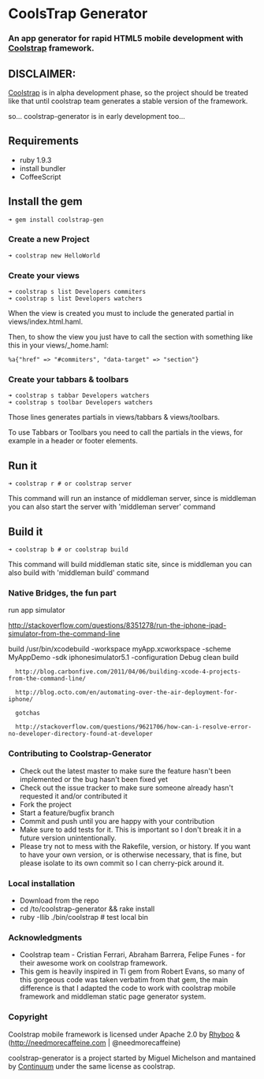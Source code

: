 # CoolsTrap Generator

### An app generator for rapid HTML5 mobile development with [Coolstrap](https://github.com/rhyboo/coolstrap) framework.

## DISCLAIMER:
  
  [Coolstrap](https://github.com/rhyboo/coolstrap) is in alpha development phase, so the project should be treated like that until coolstrap team generates a stable version of the framework.
  
  so... coolstrap-generator is in early development too...
  
  
## Requirements

* ruby 1.9.3
* install bundler
* CoffeeScript

## Install the gem

    ➜ gem install coolstrap-gen

### Create a new Project

    ➜ coolstrap new HelloWorld

### Create your views

    ➜ coolstrap s list Developers commiters
    ➜ coolstrap s list Developers watchers
    
  When the view is created you must to include the generated partial in views/index.html.haml.
   
  Then, to show the view you just have to call the section with something like this in your views/_home.haml:
  
    %a{"href" => "#commiters", "data-target" => "section"}
  

### Create your tabbars & toolbars

    ➜ coolstrap s tabbar Developers watchers
    ➜ coolstrap s toolbar Developers watchers
    
  Those lines generates partials in views/tabbars & views/toolbars.
  
  To use Tabbars or Toolbars you need to call the partials in the views, for example in a header or footer elements.  
  
## Run it 

    ➜ coolstrap r # or coolstrap server
    
  This command will run an instance of middleman server, since is middleman you can also start the server with 'middleman server' command

## Build it

    ➜ coolstrap b # or coolstrap build
    
  This command will build middleman static site, since is middleman you can also build with 'middleman build' command
  
### Native Bridges, the fun part

 run app simulator 
 
 http://stackoverflow.com/questions/8351278/run-the-iphone-ipad-simulator-from-the-command-line

build
      /usr/bin/xcodebuild -workspace myApp.xcworkspace -scheme MyAppDemo -sdk iphonesimulator5.1 -configuration Debug clean build
       
      http://blog.carbonfive.com/2011/04/06/building-xcode-4-projects-from-the-command-line/

      http://blog.octo.com/en/automating-over-the-air-deployment-for-iphone/
      
      gotchas
      
      http://stackoverflow.com/questions/9621706/how-can-i-resolve-error-no-developer-directory-found-at-developer

### Contributing to Coolstrap-Generator

* Check out the latest master to make sure the feature hasn't been implemented or the bug hasn't been fixed yet
* Check out the issue tracker to make sure someone already hasn't requested it and/or contributed it
* Fork the project
* Start a feature/bugfix branch
* Commit and push until you are happy with your contribution
* Make sure to add tests for it. This is important so I don't break it in a future version unintentionally.
* Please try not to mess with the Rakefile, version, or history. If you want to have your own version, or is otherwise necessary, that is fine, but please isolate to its own commit so I can cherry-pick around it.

### Local installation

* Download from the repo
* cd /to/coolstrap-generator && rake install
* ruby -Ilib ./bin/coolstrap # test local bin

### Acknowledgments
  * Coolstrap team - Cristian Ferrari, Abraham Barrera, Felipe Funes - for their awesome work on coolstrap framework.
  * This gem is heavily inspired in Ti gem from Robert Evans, so many of this gorgeous code was taken verbatim from that gem, the main difference is that I adapted the code to work with coolstrap mobile framework and middleman static page generator system.

### Copyright

Coolstrap mobile framework is licensed under Apache 2.0 by [Rhyboo](http://Rhyboo.com) & (http://needmorecaffeine.com | @needmorecaffeine)

coolstrap-generator is a project started by Miguel Michelson and mantained by [Continuum](http://continuum.cl) under the same license as coolstrap.
